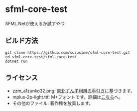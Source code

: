 # sfml-core-test
SFML.Netが使えるか試すやつ

## ビルド方法
```
git clone https://github.com/suzusime/sfml-core-test.git
cd sfml-core-test/sfml-core-test
dotnet run
```

## ライセンス
- zzm_a1zunko32.png: [東北ずん子利用の手引き](https://zunko.jp/guideline.html)に基づきます。
- mplus-2p-light.ttf: M+フォントです。詳細は[こちら](https://mplus-fonts.osdn.jp/)へ。
- その他のファイル: 著作権を放棄します。
